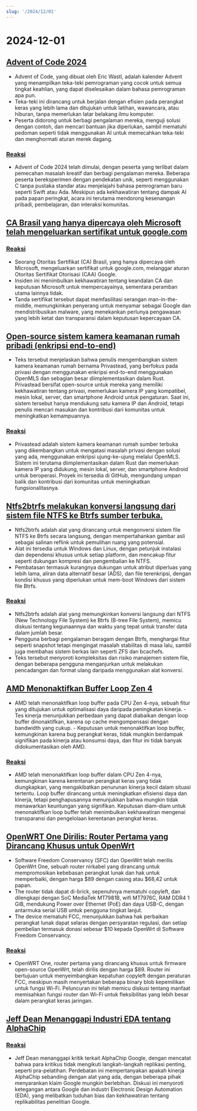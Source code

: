 ```yaml
---
slug: '/2024/12/01'
---
```


# 2024-12-01

## [Advent of Code 2024](https://adventofcode.com/2024/about)

- Advent of Code, yang dibuat oleh Eric Wastl, adalah kalender Advent yang menampilkan teka-teki pemrograman yang cocok untuk semua tingkat keahlian, yang dapat diselesaikan dalam bahasa pemrograman apa pun.
- Teka-teki ini dirancang untuk berjalan dengan efisien pada perangkat keras yang lebih lama dan ditujukan untuk latihan, wawancara, atau hiburan, tanpa memerlukan latar belakang ilmu komputer.
- Peserta didorong untuk berbagi pengalaman mereka, menguji solusi dengan contoh, dan mencari bantuan jika diperlukan, sambil mematuhi pedoman seperti tidak menggunakan AI untuk memecahkan teka-teki dan menghormati aturan merek dagang.

### [Reaksi](https://news.ycombinator.com/item?id=42287231)

- Advent of Code 2024 telah dimulai, dengan peserta yang terlibat dalam pemecahan masalah kreatif dan berbagi pengalaman mereka. Beberapa peserta bereksperimen dengan pendekatan unik, seperti menggunakan C tanpa pustaka standar atau menjelajahi bahasa pemrograman baru seperti Swift atau Ada. Meskipun ada kekhawatiran tentang dampak AI pada papan peringkat, acara ini terutama mendorong kesenangan pribadi, pembelajaran, dan interaksi komunitas.

## [CA Brasil yang hanya dipercaya oleh Microsoft telah mengeluarkan sertifikat untuk google.com](https://follow.agwa.name/notice/AoZSMI38xcA3TrN1sm)

### [Reaksi](https://news.ycombinator.com/item?id=42284202)

- Seorang Otoritas Sertifikat (CA) Brasil, yang hanya dipercaya oleh Microsoft, mengeluarkan sertifikat untuk google.com, melanggar aturan Otoritas Sertifikat Otorisasi (CAA) Google.
- Insiden ini menimbulkan kekhawatiran tentang keandalan CA dan keputusan Microsoft untuk mempercayainya, sementara peramban utama lainnya tidak.
- Tanda sertifikat tersebut dapat memfasilitasi serangan man-in-the-middle, memungkinkan penyerang untuk menyamar sebagai Google dan mendistribusikan malware, yang menekankan perlunya pengawasan yang lebih ketat dan transparansi dalam keputusan kepercayaan CA.

## [Open-source sistem kamera keamanan rumah pribadi (enkripsi end-to-end)](https://github.com/privastead/privastead)

- Teks tersebut menjelaskan bahwa penulis mengembangkan sistem kamera keamanan rumah bernama Privastead, yang berfokus pada privasi dengan menggunakan enkripsi end-to-end menggunakan OpenMLS dan sebagian besar diimplementasikan dalam Rust. Privastead bersifat open-source untuk mereka yang memiliki kekhawatiran tentang privasi, memerlukan kamera IP yang kompatibel, mesin lokal, server, dan smartphone Android untuk pengaturan. Saat ini, sistem tersebut hanya mendukung satu kamera IP dan Android, tetapi penulis mencari masukan dan kontribusi dari komunitas untuk meningkatkan kemampuannya.

### [Reaksi](https://news.ycombinator.com/item?id=42284412)

- Privastead adalah sistem kamera keamanan rumah sumber terbuka yang dikembangkan untuk mengatasi masalah privasi dengan solusi yang ada, menggunakan enkripsi ujung-ke-ujung melalui OpenMLS. Sistem ini terutama diimplementasikan dalam Rust dan memerlukan kamera IP yang didukung, mesin lokal, server, dan smartphone Android untuk beroperasi. Proyek ini tersedia di GitHub, mengundang umpan balik dan kontribusi dari komunitas untuk meningkatkan fungsionalitasnya.

## [Ntfs2btrfs melakukan konversi langsung dari sistem file NTFS ke Btrfs sumber terbuka.](https://github.com/maharmstone/ntfs2btrfs)

- Ntfs2btrfs adalah alat yang dirancang untuk mengonversi sistem file NTFS ke Btrfs secara langsung, dengan mempertahankan gambar asli sebagai salinan reflink untuk pemulihan ruang yang potensial.
- Alat ini tersedia untuk Windows dan Linux, dengan petunjuk instalasi dan dependensi khusus untuk setiap platform, dan mencakup fitur seperti dukungan kompresi dan pengembalian ke NTFS.
- Pembatasan termasuk kurangnya dukungan untuk atribut diperluas yang lebih lama, aliran data alternatif besar (ADS), dan file terenkripsi, dengan kondisi khusus yang diperlukan untuk mem-boot Windows dari sistem file Btrfs.

### [Reaksi](https://news.ycombinator.com/item?id=42283950)

- Ntfs2btrfs adalah alat yang memungkinkan konversi langsung dari NTFS (New Technology File System) ke Btrfs (B-tree File System), memicu diskusi tentang kegunaannya dan waktu yang tepat untuk transfer data dalam jumlah besar.
- Pengguna berbagi pengalaman beragam dengan Btrfs, menghargai fitur seperti snapshot tetapi mengingat masalah stabilitas di masa lalu, sambil juga membahas sistem berkas lain seperti ZFS dan bcachefs.
- Teks tersebut menyoroti kompleksitas dan risiko manajemen sistem file, dengan beberapa pengguna menganjurkan untuk melakukan pencadangan dan format ulang daripada menggunakan alat konversi.

## [AMD Menonaktifkan Buffer Loop Zen 4](https://chipsandcheese.com/p/amd-disables-zen-4s-loop-buffer)

- AMD telah menonaktifkan loop buffer pada CPU Zen 4-nya, sebuah fitur yang ditujukan untuk optimalisasi daya daripada peningkatan kinerja. - Tes kinerja menunjukkan perbedaan yang dapat diabaikan dengan loop buffer dinonaktifkan, karena op cache mengompensasi dengan bandwidth yang cukup. - Keputusan untuk menonaktifkan loop buffer, kemungkinan karena bug perangkat keras, tidak mungkin berdampak signifikan pada kinerja atau konsumsi daya, dan fitur ini tidak banyak didokumentasikan oleh AMD.

### [Reaksi](https://news.ycombinator.com/item?id=42283933)

- AMD telah menonaktifkan loop buffer dalam CPU Zen 4-nya, kemungkinan karena kerentanan perangkat keras yang tidak diungkapkan, yang mengakibatkan penurunan kinerja kecil dalam situasi tertentu. Loop buffer dirancang untuk meningkatkan efisiensi daya dan kinerja, tetapi penghapusannya menunjukkan bahwa mungkin tidak menawarkan keuntungan yang signifikan. Keputusan diam-diam untuk menonaktifkan loop buffer telah menimbulkan kekhawatiran mengenai transparansi dan pengelolaan kerentanan perangkat keras.

## [OpenWRT One Dirilis: Router Pertama yang Dirancang Khusus untuk OpenWrt](https://sfconservancy.org/news/2024/nov/29/openwrt-one-wireless-router-now-ships-black-friday/)

- Software Freedom Conservancy (SFC) dan OpenWrt telah merilis OpenWrt One, sebuah router nirkabel yang dirancang untuk mempromosikan kebebasan perangkat lunak dan hak untuk memperbaiki, dengan harga $89 dengan casing atau $68,42 untuk papan.
- The router tidak dapat di-brick, sepenuhnya mematuhi copyleft, dan dilengkapi dengan SoC MediaTek MT7981B, wifi MT7976C, RAM DDR4 1 GiB, mendukung Power over Ethernet (PoE) dan daya USB-C, dengan antarmuka serial USB untuk pengguna tingkat lanjut.
- The device mematuhi FCC, menunjukkan bahwa hak perbaikan perangkat lunak dapat selaras dengan persyaratan regulasi, dan setiap pembelian termasuk donasi sebesar $10 kepada OpenWrt di Software Freedom Conservancy.

### [Reaksi](https://news.ycombinator.com/item?id=42285689)

- OpenWRT One, router pertama yang dirancang khusus untuk firmware open-source OpenWrt, telah dirilis dengan harga $89. Router ini bertujuan untuk menyeimbangkan kepatuhan copyleft dengan peraturan FCC, meskipun masih menyertakan beberapa binary blob kepemilikan untuk fungsi Wi-Fi. Peluncuran ini telah memicu diskusi tentang manfaat memisahkan fungsi router dan Wi-Fi untuk fleksibilitas yang lebih besar dalam perangkat keras jaringan.

## [Jeff Dean Menanggapi Industri EDA tentang AlphaChip](https://twitter.com/JeffDean/status/1858540085794451906)

### [Reaksi](https://news.ycombinator.com/item?id=42285128)

- Jeff Dean menanggapi kritik terkait AlphaChip Google, dengan mencatat bahwa para kritikus tidak mengikuti langkah-langkah replikasi penting, seperti pra-pelatihan. Perdebatan ini mempertanyakan apakah kinerja AlphaChip sebanding dengan alat yang ada, dengan beberapa pihak menyarankan klaim Google mungkin berlebihan. Diskusi ini menyoroti ketegangan antara Google dan industri Electronic Design Automation (EDA), yang melibatkan tuduhan bias dan kekhawatiran tentang replikabilitas penelitian Google.

<head>
  <meta property="og:title" content="Advent of Code 2024" />
  <meta property="og:type" content="website" />
  <meta property="og:image" content="https://og.cho.sh/api/og/?title=Advent%20of%20Code%202024&subheading=Minggu%2C%201%20Desember%202024%3A%20Ringkasan%20Berita%20Peretas" />
</head>
